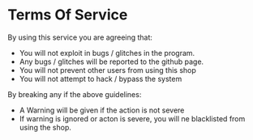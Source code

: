 # Terms Of Service

By using this service you are agreeing that:
  - You will not exploit in bugs / glitches in the program.
  - Any bugs / glitches will be reported to the github page.
  - You will not prevent other users from using this shop
  - You will not attempt to hack / bypass the system

By breaking any if the above guidelines:
  - A Warning will be given if the action is not severe
  - If warning is ignored or acton is severe, you will ne blacklisted from using the shop.
